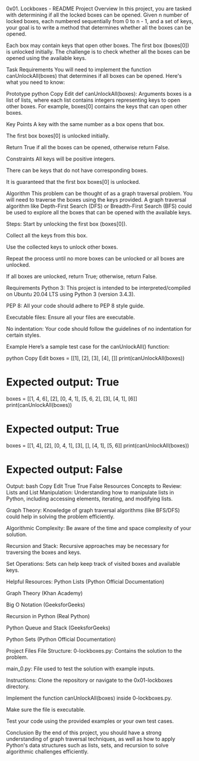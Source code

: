 0x01. Lockboxes - README
Project Overview
In this project, you are tasked with determining if all the locked boxes can be opened. Given n number of locked boxes, each numbered sequentially from 0 to n - 1, and a set of keys, your goal is to write a method that determines whether all the boxes can be opened.

Each box may contain keys that open other boxes. The first box (boxes[0]) is unlocked initially. The challenge is to check whether all the boxes can be opened using the available keys.

Task Requirements
You will need to implement the function canUnlockAll(boxes) that determines if all boxes can be opened. Here's what you need to know:

Prototype
python
Copy
Edit
def canUnlockAll(boxes):
Arguments
boxes is a list of lists, where each list contains integers representing keys to open other boxes. For example, boxes[0] contains the keys that can open other boxes.

Key Points
A key with the same number as a box opens that box.

The first box boxes[0] is unlocked initially.

Return True if all the boxes can be opened, otherwise return False.

Constraints
All keys will be positive integers.

There can be keys that do not have corresponding boxes.

It is guaranteed that the first box boxes[0] is unlocked.

Algorithm
This problem can be thought of as a graph traversal problem. You will need to traverse the boxes using the keys provided. A graph traversal algorithm like Depth-First Search (DFS) or Breadth-First Search (BFS) could be used to explore all the boxes that can be opened with the available keys.

Steps:
Start by unlocking the first box (boxes[0]).

Collect all the keys from this box.

Use the collected keys to unlock other boxes.

Repeat the process until no more boxes can be unlocked or all boxes are unlocked.

If all boxes are unlocked, return True; otherwise, return False.

Requirements
Python 3: This project is intended to be interpreted/compiled on Ubuntu 20.04 LTS using Python 3 (version 3.4.3).

PEP 8: All your code should adhere to PEP 8 style guide.

Executable files: Ensure all your files are executable.

No indentation: Your code should follow the guidelines of no indentation for certain styles.

Example
Here’s a sample test case for the canUnlockAll() function:

python
Copy
Edit
boxes = [[1], [2], [3], [4], []]
print(canUnlockAll(boxes))
# Expected output: True

boxes = [[1, 4, 6], [2], [0, 4, 1], [5, 6, 2], [3], [4, 1], [6]]
print(canUnlockAll(boxes))
# Expected output: True

boxes = [[1, 4], [2], [0, 4, 1], [3], [], [4, 1], [5, 6]]
print(canUnlockAll(boxes))
# Expected output: False
Output:
bash
Copy
Edit
True
True
False
Resources
Concepts to Review:
Lists and List Manipulation: Understanding how to manipulate lists in Python, including accessing elements, iterating, and modifying lists.

Graph Theory: Knowledge of graph traversal algorithms (like BFS/DFS) could help in solving the problem efficiently.

Algorithmic Complexity: Be aware of the time and space complexity of your solution.

Recursion and Stack: Recursive approaches may be necessary for traversing the boxes and keys.

Set Operations: Sets can help keep track of visited boxes and available keys.

Helpful Resources:
Python Lists (Python Official Documentation)

Graph Theory (Khan Academy)

Big O Notation (GeeksforGeeks)

Recursion in Python (Real Python)

Python Queue and Stack (GeeksforGeeks)

Python Sets (Python Official Documentation)

Project Files
File Structure:
0-lockboxes.py: Contains the solution to the problem.

main_0.py: File used to test the solution with example inputs.

Instructions:
Clone the repository or navigate to the 0x01-lockboxes directory.

Implement the function canUnlockAll(boxes) inside 0-lockboxes.py.

Make sure the file is executable.

Test your code using the provided examples or your own test cases.

Conclusion
By the end of this project, you should have a strong understanding of graph traversal techniques, as well as how to apply Python's data structures such as lists, sets, and recursion to solve algorithmic challenges efficiently.
